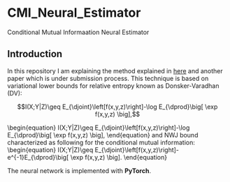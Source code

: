 # CMI_Neural_Estimator
Conditional Mutual Informaation Neural Estimator

## Introduction
In this repository I am explaining the method explained in [here](https://arxiv.org/abs/1911.02277) and another paper which is under submission process.
This technique is based on variational lower bounds for relative entropy known as Donsker-Varadhan (DV):
```math
I(X;Y|Z)\geq E_{\djoint}\left[f(x,y,z)\right]-\log E_{\dprod}\big[ \exp f(x,y,z) \big],
```
\begin{equation}
I(X;Y|Z)\geq E_{\djoint}\left[f(x,y,z)\right]-\log E_{\dprod}\big[ \exp f(x,y,z) \big],
\end{equation}
and NWJ bound characterized as following for the conditional mutual information:
\begin{equation}
I(X;Y|Z)\geq E_{\djoint}\left[f(x,y,z)\right]- e^{-1}E_{\dprod}\big[ \exp f(x,y,z) \big].
\end{equation}


The neural network is implemented with **PyTorch**.

